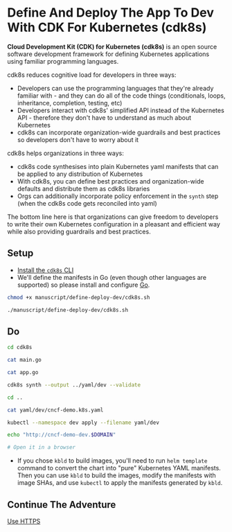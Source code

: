 # Define And Deploy The App To Dev With CDK For Kubernetes (cdk8s)

**Cloud Development Kit (CDK) for Kubernetes (cdk8s)** is an open source software development framework for defining Kubernetes applications using familiar programming languages. 

cdk8s reduces cognitive load for developers in three ways:
* Developers can use the programming languages that they're already familiar with - and they can do all of the code things (conditionals, loops, inheritance, completion, testing, etc)
* Developers interact with cdk8s' simplified API instead of the Kubernetes API - therefore they don't have to understand as much about Kubernetes
* cdk8s can incorporate organization-wide guardrails and best practices so developers don't have to worry about it

cdk8s helps organizations in three ways:
* cdk8s code synthesises into plain Kubernetes yaml manifests that can be applied to any distribution of Kubernetes
* With cdk8s, you can define best practices and organization-wide defaults and distribute them as cdk8s libraries
* Orgs can additionally incorporate policy enforcement in the `synth` step (when the cdk8s code gets reconciled into yaml)

The bottom line here is that organizations can give freedom to developers to write their own Kubernetes configuration in a pleasant and efficient way while also providing guardrails and best practices.


## Setup

* [Install the `cdk8s` CLI](https://cdk8s.io/docs/latest/getting-started/#install-the-cli)
* We'll define the manifests in Go (even though other languages are supported) so please install and configure [Go](https://go.dev/doc/install).

```bash
chmod +x manuscript/define-deploy-dev/cdk8s.sh

./manuscript/define-deploy-dev/cdk8s.sh
```

## Do

```bash
cd cdk8s

cat main.go

cat app.go

cdk8s synth --output ../yaml/dev --validate 

cd ..

cat yaml/dev/cncf-demo.k8s.yaml

kubectl --namespace dev apply --filename yaml/dev

echo "http://cncf-demo-dev.$DOMAIN"

# Open it in a browser
```

* If you chose `kbld` to build images, you'll need to run `helm template` command to convert the chart into "pure" Kubernetes YAML manifests. Then you can use `kbld` to build the images, modify the manifests with image SHAs, and use `kubectl` to apply the manifests generated by `kbld`.

## Continue The Adventure

[Use HTTPS](../https/README.md)
